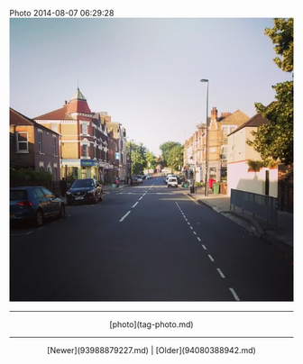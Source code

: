 <!--
title: Photo 2014-08-07 06
date: 2020-06-28T14:38:48.444Z
tags: photo
-->

Photo 2014-08-07 06:29:28
![](94045181622-0.jpg)

<!--BOTTOM-POST-NAVIGATION-->
---

<center>[photo](tag-photo.md)</center>

---

<center>[Newer](93988879227.md) | [Older](94080388942.md)</center>